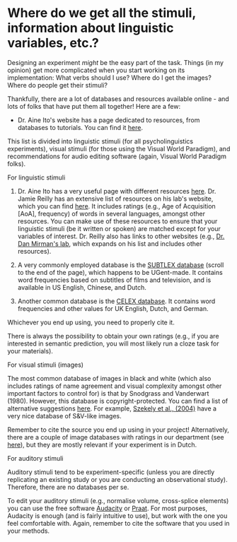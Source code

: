# Where do we get all the stimuli, information about linguistic variables, etc.?

Designing an experiment _might_ be the easy part of the task. Things (in my opinion) get more complicated when you start working on its implementation: What verbs should I use? Where do I get the images? Where do people get their stimuli?

Thankfully, there are a lot of databases and resources available online - and lots of folks that have put them all together! Here are a few:

- Dr. Aine Ito's website has a page dedicated to resources, from databases to tutorials. You can find it [here](https://aineito.github.io/resources.html).

This list is divided into linguistic stimuli (for all psycholinguistics experiments), visual stimuli (for those using the Visual World Paradigm), and recommendations for audio editing software (again, Visual World Paradigm folks).

For linguistic stimuli

1. Dr. Aine Ito has a very useful page with different resources [here](https://aineito.github.io/resources.html). Dr. Jamie Reilly has an extensive list of resources on his lab's website, which you can find [here](https://www.reilly-coglab.com/data). It includes ratings (e.g., Age of Acquisition [AoA], frequency) of words in several languages, amongst other resources. You can make use of these resources to ensure that your linguistic stimuli (be it written or spoken) are matched except for your variables of interest. Dr. Reilly also has links to other websites (e.g., [Dr. Dan Mirman's lab](https://www.danmirman.org/research-resources), which expands on his list and includes other resources).

2. A very commonly employed database is the [SUBTLEX database](https://www.ugent.be/pp/experimentele-psychologie/en/research/documents) (scroll to the end of the page), which happens to be UGent-made. It contains word frequencies based on subtitles of films and television, and is available in US English, Chinese, and Dutch.

3. Another common database is the [CELEX database](https://catalog.ldc.upenn.edu/LDC96L14). It contains word frequencies and other values for UK English, Dutch, and German.

Whichever you end up using, you need to properly cite it.

There is always the possibility to obtain your own ratings (e.g., if you are interested in semantic prediction, you will most likely run a cloze task for your materials).

For visual stimuli (images)

The most common database of images in black and white (which also includes ratings of name agreement and visual complexity amongst other important factors to control for) is that by Snodgrass and Vanderwart (1980). However, this database is copyright-protected. You can find a list of alternative suggestions [here](https://www.cogsci.nl/stimulus-sets). For example, [Szekely et al., (2004)](https://crl.ucsd.edu/experiments/ipnp/1stimuli.html) have a very nice database of S&V-like images.

Remember to cite the source you end up using in your project! Alternatively, there are a couple of image databases with ratings in our department (see [here](https://www.ugent.be/pp/experimentele-psychologie/en/research/documents)), but they are mostly relevant if your experiment is in Dutch.

For auditory stimuli

Auditory stimuli tend to be experiment-specific (unless you are directly replicating an existing study or you are conducting an observational study). Therefore, there are no databases per se. 

To edit your auditory stimuli (e.g., normalise volume, cross-splice elements) you can use the free software [Audacity](https://www.audacityteam.org/) or [Praat](https://www.fon.hum.uva.nl/praat/). For most purposes, Audacity is enough (and is fairly intuitive to use), but work with the one you feel comfortable with. Again, remember to cite the software that you used in your methods.